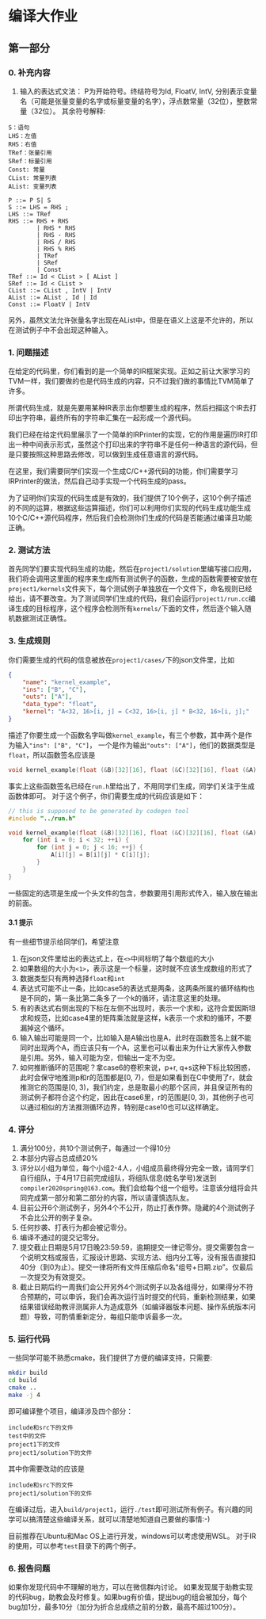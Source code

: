 # 编译大作业
## 第一部分

### 0. 补充内容
1. 输入的表达式文法：
P为开始符号。终结符号为Id, FloatV, IntV, 分别表示变量名（可能是张量变量的名字或标量变量的名字），浮点数常量（32位），整数常量（32位）。
其余符号解释:
```
S：语句
LHS：左值
RHS：右值
TRef：张量引用
SRef：标量引用
Const: 常量
CList: 常量列表
AList: 变量列表
```
```bnf
P ::= P S| S
S ::= LHS = RHS ;
LHS ::= TRef
RHS ::= RHS + RHS
        | RHS * RHS
        | RHS - RHS
        | RHS / RHS
        | RHS % RHS
        | TRef
        | SRef
        | Const
TRef ::= Id < CList > [ AList ]
SRef ::= Id < CList >
CList ::= CList , IntV | IntV
AList ::= AList , Id | Id
Const ::= FloatV | IntV
```
另外，虽然文法允许张量名字出现在AList中，但是在语义上这是不允许的，所以在测试例子中不会出现这种输入。

### 1. 问题描述
在给定的代码里，你们看到的是一个简单的IR框架实现。正如之前让大家学习的TVM一样，我们要做的也是代码生成的内容，只不过我们做的事情比TVM简单了许多。

所谓代码生成，就是先要用某种IR表示出你想要生成的程序，然后扫描这个IR去打印出字符串，最终所有的字符串汇集在一起形成一个源代码。

我们已经在给定代码里展示了一个简单的IRPrinter的实现，它的作用是遍历IR打印出一种中间表示形式，虽然这个打印出来的字符串不是任何一种语言的源代码，但是只要按照这种思路去修改，可以做到生成任意语言的源代码。

在这里，我们需要同学们实现一个生成C/C++源代码的功能，你们需要学习IRPrinter的做法，然后自己动手实现一个代码生成的pass。

为了证明你们实现的代码生成是有效的，我们提供了10个例子，这10个例子描述的不同的运算，根据这些运算描述，你们可以利用你们实现的代码生成功能生成10个C/C++源代码程序，然后我们会检测你们生成的代码是否能通过编译且功能正确。

### 2. 测试方法
首先同学们要实现代码生成的功能，然后在`project1/solution`里编写接口应用，我们将会调用这里面的程序来生成所有测试例子的函数，生成的函数需要被安放在`project1/kernels`文件夹下，每个测试例子单独放在一个文件下，命名规则已经给出，请不要改变。为了测试同学们生成的代码，我们会运行`project1/run.cc`编译生成的目标程序，这个程序会检测所有`kernels/`下面的文件，然后逐个输入随机数据测试正确性。

### 3. 生成规则
你们需要生成的代码的信息被放在`project1/cases/`下的json文件里，比如
```json
{
    "name": "kernel_example",
    "ins": ["B", "C"],
    "outs": ["A"],
    "data_type": "float",
    "kernel": "A<32, 16>[i, j] = C<32, 16>[i, j] * B<32, 16>[i, j];"
}
```
描述了你要生成一个函数名字叫做`kernel_example`，有三个参数，其中两个是作为输入`"ins": ["B", "C"]`， 一个是作为输出`"outs": ["A"]`，他们的数据类型是`float`，所以函数签名应该是
```c
void kernel_example(float (&B)[32][16], float (&C)[32][16], float (&A)[32][16]);
```
事实上这些函数签名已经在`run.h`里给出了，不用同学们生成，同学们关注于生成函数体即可。
对于这个例子，你们需要生成的代码应该是如下：
```c
// this is supposed to be generated by codegen tool
#include "../run.h"

void kernel_example(float (&B)[32][16], float (&C)[32][16], float (&A)[32][16]) {
    for (int i = 0; i < 32; ++i) {
        for (int j = 0; j < 16; ++j) {
            A[i][j] = B[i][j] * C[i][j];
        }
    }
}
```
一些固定的选项是生成一个头文件的包含，参数要用引用形式传入，输入放在输出的前面。

#### 3.1 提示
有一些细节提示给同学们，希望注意
1. 在json文件里给出的表达式上，在`<>`中间标明了每个数组的大小
2. 如果数组的大小为`<1>`，表示这是一个标量，这时就不应该生成数组的形式了
3. 数据类型只有两种选择`float`和`int`
4. 表达式可能不止一条，比如case5的表达式是两条，这两条所属的循环结构也是不同的，第一条比第二条多了一个k的循环，请注意这里的处理。
5. 有的表达式右侧出现的下标在左侧不出现时，表示一个求和，这符合爱因斯坦求和规范，比如case4里的矩阵乘法就是这样，k表示一个求和的循环，不要漏掉这个循环。
6. 输入输出可能是同一个，比如输入是A输出也是A，此时在函数签名上就不能同时出现两个A，而应该只有一个A，这里也可以看出来为什让大家传入参数是引用。另外，输入可能为空，但输出一定不为空。
7. 如何推断循环的范围呢？拿case6的卷积来说，p+r, q+s这种下标比较困惑，此时会保守地推测p和r的范围都是[0, 7)，但是如果看到在C中使用了r，就会推测它的范围是[0, 3)，我们约定，总是取最小的那个区间，并且保证所有的测试例子都符合这个约定，因此在case6里，r的范围是[0, 3)，其他例子也可以通过相似的方法推测循环边界，特别是case10也可以这样确定。

### 4. 评分
1. 满分100分，共10个测试例子，每通过一个得10分
2. 本部分内容占总成绩20%
3. 评分以小组为单位，每个小组2-4人，小组成员最终得分完全一致，请同学们自行组队，于4月17日前完成组队，将组队信息(姓名学号)发送到`compiler2020spring@163.com`。我们会给每个组一个组号。注意该分组将会共同完成第一部分和第二部分的内容，所以请谨慎选队友。
4. 目前公开6个测试例子，另外4个不公开，防止打表作弊。隐藏的4个测试例子不会比公开的例子复杂。
5. 任何抄袭、打表行为都会被记零分。
6. 编译不通过的提交记零分。
7. 提交截止日期是5月17日晚23:59:59，逾期提交一律记零分。提交需要包含一个说明文档或报告，汇报设计思路、实现方法、组内分工等，没有报告直接扣40分（到0为止）。提交一律将所有文件压缩后命名“组号+日期.zip”。仅最后一次提交为有效提交。
8. 截止日期后约一周我们会公开另外4个测试例子以及各组得分，如果得分不符合预期的，可以申诉，我们会再次运行当时提交的代码，重新检测结果，如果结果错误经助教评测属非人为造成意外（如编译器版本问题、操作系统版本问题）导致，可酌情重新定分，每组只能申诉最多一次。

### 5. 运行代码
一些同学可能不熟悉cmake，我们提供了方便的编译支持，只需要:
```sh
mkdir build
cd build
cmake ..
make -j 4
```
即可编译整个项目，编译涉及四个部分：
```
include和src下的文件
test中的文件
project1下的文件
project1/solution下的文件
```
其中你需要改动的应该是
```
include和src下的文件
project1/solution下的文件
```
在编译过后，进入`build/project1`，运行`./test`即可测试所有例子。有兴趣的同学可以搞清楚这些编译关系，就可以清楚地知道自己要做的事情:-)

目前推荐在Ubuntu和Mac OS上进行开发，windows可以考虑使用WSL。
对于IR的使用，可以参考`test`目录下的两个例子。

### 6. 报告问题
如果你发现代码中不理解的地方，可以在微信群内讨论。
如果发现属于助教实现的代码bug，助教会及时修复。如果bug有价值，提出bug的组会被加分，每个bug加1分，最多10分（加分为折合总成绩之前的分数，最高不超过100分）。
